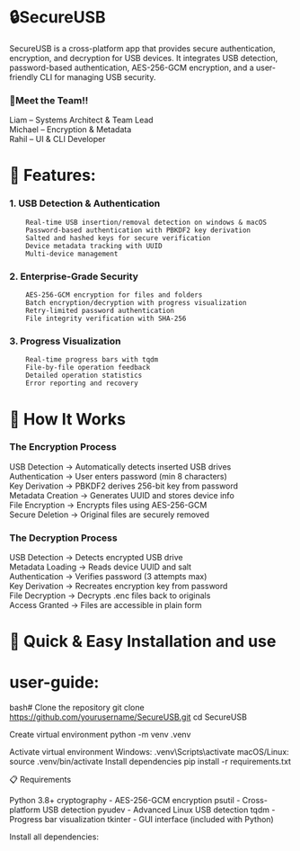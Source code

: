 # 🔒SecureUSB

SecureUSB is a cross-platform app that provides secure authentication, encryption, and decryption for USB devices. It integrates USB detection, password-based authentication, AES-256-GCM encryption, and a user-friendly CLI for managing USB security.

### 🧙Meet the Team!!
Liam – Systems Architect & Team Lead  \
Michael – Encryption & Metadata  \
Rahil – UI & CLI Developer 

# 🚀 Features:
 ### 1. USB Detection & Authentication
        Real-time USB insertion/removal detection on windows & macOS
        Password-based authentication with PBKDF2 key derivation
        Salted and hashed keys for secure verification
        Device metadata tracking with UUID
        Multi-device management

 ### 2. Enterprise-Grade Security
        AES-256-GCM encryption for files and folders
        Batch encryption/decryption with progress visualization
        Retry-limited password authentication
        File integrity verification with SHA-256

 ### 3. Progress Visualization
        Real-time progress bars with tqdm
        File-by-file operation feedback
        Detailed operation statistics
        Error reporting and recovery


# 🔧 How It Works

### The Encryption Process

USB Detection → Automatically detects inserted USB drives  
Authentication → User enters password (min 8 characters)  
Key Derivation → PBKDF2 derives 256-bit key from password  
Metadata Creation → Generates UUID and stores device info  
File Encryption → Encrypts files using AES-256-GCM  
Secure Deletion → Original files are securely removed  

### The Decryption Process

USB Detection → Detects encrypted USB drive  
Metadata Loading → Reads device UUID and salt  
Authentication → Verifies password (3 attempts max)  
Key Derivation → Recreates encryption key from password  
File Decryption → Decrypts .enc files back to originals  
Access Granted → Files are accessible in plain form  
 
# 🚀 Quick & Easy Installation and use

# user-guide: 

bash# Clone the repository
git clone https://github.com/yourusername/SecureUSB.git
cd SecureUSB

Create virtual environment
python -m venv .venv

Activate virtual environment
 Windows:
.venv\Scripts\activate
 macOS/Linux:
source .venv/bin/activate
 Install dependencies
pip install -r requirements.txt

📋 Requirements

Python 3.8+
cryptography - AES-256-GCM encryption
psutil - Cross-platform USB detection
pyudev - Advanced Linux USB detection
tqdm - Progress bar visualization
tkinter - GUI interface (included with Python)

Install all dependencies: